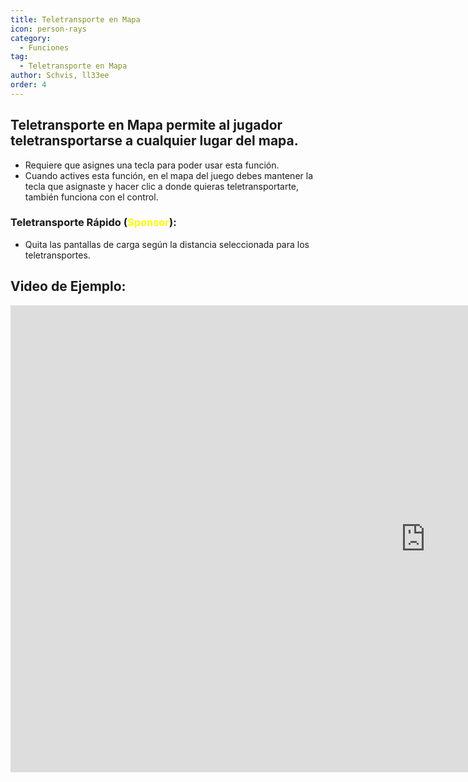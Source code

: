 ```yaml
---
title: Teletransporte en Mapa
icon: person-rays
category:
  - Funciones
tag:
  - Teletransporte en Mapa
author: Schvis, ll33ee
order: 4
---
```


## Teletransporte en Mapa permite al jugador teletransportarse a cualquier lugar del mapa.
- Requiere que asignes una tecla para poder usar esta función.
- Cuando actives esta función, en el mapa del juego debes mantener la tecla que asignaste y hacer clic a donde quieras teletransportarte, también funciona con el control.
### Teletransporte Rápido (<span style='color:yellow;'>Sponsor</span>):
- Quita las pantallas de carga según la distancia seleccionada para los teletransportes.

## Video de Ejemplo:

<div class="iframe-container"><iframe width="1328" height="747" src="https://www.youtube.com/embed/Xm3mTEbIE9g?list=PL5eI1Tb64p56g27qfYk7VuFTz4FK6YrKa" title="Korepi - Map TP/Fast TP" frameborder="0" allow="accelerometer; autoplay; clipboard-write; encrypted-media; gyroscope; picture-in-picture; web-share" referrerpolicy="strict-origin-when-cross-origin" allowfullscreen></iframe></div>

